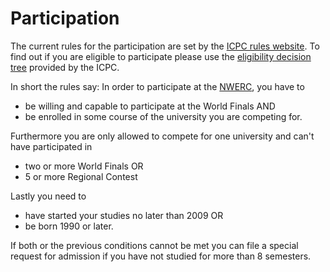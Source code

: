 # Participation

The current rules for the participation are set by the [ICPC rules website](http://icpc.baylor.edu/regionals/rules). To find out if you are eligible to participate please use the [eligibility decision tree](http://icpc.baylor.edu/download/regionals/rules/EligibilityDecisionTree-13.pdf) provided by the ICPC.

In short the rules say:
In order to participate at the [NWERC](http://nwerc.eu/), you have to
* be willing and capable to participate at the World Finals AND
* be enrolled in some course of the university you are competing for.

Furthermore you are only allowed to compete for one university and can't have participated in 
* two or more World Finals OR
* 5 or more Regional Contest

Lastly you need to 
* have started your studies no later than 2009 OR
* be born 1990 or later.

If both or the previous conditions cannot be met you can file a special request for admission if you have not studied for more than 8 semesters.